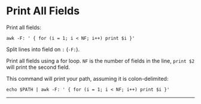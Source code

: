 # Print All Fields

Print all fields:

    awk -F: ' { for (i = 1; i < NF; i++) print $i }'


Split lines into field on `:` (`-F:`).

Print all fields using a for loop. `NF` is the number of fields in the line,
`print $2` will print the second field.

This command will print your path, assuming it is colon-delimited:

    echo $PATH | awk -F: ' { for (i = 1; i < NF; i++) print $i }'

---


